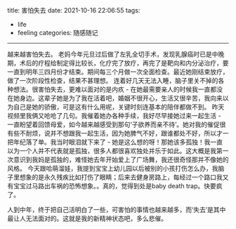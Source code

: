title: 害怕失去
date: 2021-10-16 22:06:55
tags:
- life
- feeling
categories: 随感随记
---

越来越害怕失去。
老妈今年元旦过后做了左乳全切手术，发现乳腺癌时已是中晚期，术后的疗程给制定得比较长，化疗完了放疗，再完了是靶向和内分泌治疗，要一直到明年三四月份才结束。期间每三个月做一次全面检查。最近她刚结束放疗，做了一次阶段性检查，结果不甚理想。
连着好几天无法入睡，脑子里关不掉的各种想法。很害怕失去，更难以面对的是内疚 - 在她最需要亲人的时候我一直都没在她身边。这辈子她是为了我在活着吧，婚姻不很开心，生活又很辛苦，我向来以为自己是她的骄傲，可是这有什么用呢，关键时刻连基本的陪伴都做不到。
昨天视频里我俩又呛呛了几句。我催着她办各种手续，我好尽早接她过来一起生活 - 一直盼望着回馈母爱，如今越来越感受到那句‘子欲养而亲不待’。她对我的催促很有些不耐烦，说并不想跟我一起生活，因为她脾气不好，跟谁都处不好，所以才一把年纪落了单。我当时眼泪就下来了 - 她是这么想的呀！那她该多孤独！我一直以为一个人并不代表就是孤独，很多人都很喜欢独处并乐于如此。这大概是我第一次意识到我妈是孤独的，难怪她去年开始爱上了广场舞，我还很奇怪那并不像她的风格。
今天跟哈萌溜娃，我提到宝宝上幼儿园以后被别的小孩打伤怎么办，我脑子里想象的是永久残疾比如打伤了眼睛；后来去健身房路上，每经过一个路口我又有宝宝过马路出车祸的恐怖想象。。真的，觉得到处是baby death trap。快要疯了。

人到中年，终于把自己活明白了一些，可害怕的事情也越来越多，而‘失去’是其中最让人无法面对的。这就是我的新精神状态吧，多么悲催。
